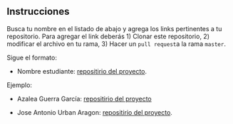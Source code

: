 ## Instrucciones

Busca tu nombre en el listado de abajo y agrega los links pertinentes a tu repositorio. Para agregar el link deberás 1) Clonar este repositorio, 2) modificar el archivo en tu rama, 3) Hacer un `pull request`a la rama `master`.


Sigue el formato:

* Nombre estudiante: [repositirio del proyecto]().

Ejemplo:

* Azalea Guerra García: [repositirio del proyecto](https://github.com/AzaleaGuerra/TareasBioinfRerpo/ProyectoUnidad5_TUSINICIALES)


* Jose Antonio Urban Aragon: [repositirio del proyecto](https://github.com/tono2204/Tareas_BioinfRepro2019_JAUA/tree/master/ProyectoUnidad5_JAUA).
